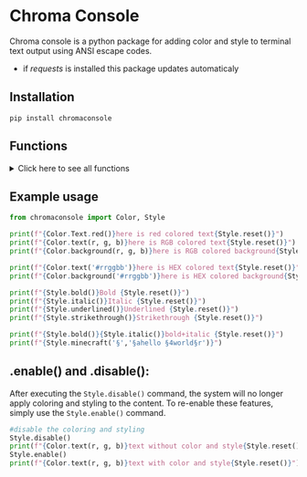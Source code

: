 # Chroma Console

Chroma console is a python package for adding color and style to terminal text output using ANSI escape codes.

* if *requests* is installed this package updates automaticaly

## Installation

```shell
pip install chromaconsole
```

## Functions
<details>
<summary>Click here to see all functions</summary>

```python
#styling
Style.disable()
Style.enable()
Style.reset()
Style.bold()
Style.faint()
Style.italic()
Style.underlined()
Style.slow_blink()
Style.rapid_blink()
Style.reverse()
Style.hidden()
Style.strikethrough()
Style.doubly_underlined()
Style.normal_intensity()
Style.not_italic()
Style.not_underlined()
Style.not_blinking()
Style.proportional_spacing()
Style.not_reversed()
Style.reveal()
Style.not_strikethrough()
Style.not_proportional_spacing()
Style.overlined()
Style.not_overlined()
Style.minecraft(*args)

#coloring
Color.text(*args)
Color.text_gradient("text", color, color)
Color.default_text()
Color.background(*args)
Color.background_gradient("text", color, color)
Color.default_background()
Color.Text.black()
Color.Text.red()
Color.Text.green()
Color.Text.yellow()
Color.Text.blue()
Color.Text.magenta()
Color.Text.cyan()
Color.Text.white()
Color.Text.br_black()
Color.Text.br_red()
Color.Text.br_green()
Color.Text.br_yellow()
Color.Text.br_blue()
Color.Text.br_magenta()
Color.Text.br_cyan()
Color.Text.br_white()
Color.Background.black()
Color.Background.red()
Color.Background.green()
Color.Background.yellow()
Color.Background.blue()
Color.Background.magenta()
Color.Background.cyan()
Color.Background.white()
Color.Background.br_black()
Color.Background.br_red()
Color.Background.br_green()
Color.Background.br_yellow()
Color.Background.br_blue()
Color.Background.br_magenta()
Color.Background.br_cyan()
Color.Background.br_white()

#some other things (not finished)
Console.clr_scr_to_end()
Console.clr_scr_to_begin()
Console.clr_entire_scr()
Console.clr_line_to_end()
Console.clr_line_to_begin()
Console.clr_entire_line()
Console.scroll_up(int)
Console.scroll_down(int)
Console.bell()
Console.save_cursor()
Console.restore_cursor()
Console.switch_alt_scr()
Console.switch_orig_scr()
Console.show_cursor()
Console.hide_cursor()
```
</details>

## Example usage

```python
from chromaconsole import Color, Style

print(f"{Color.Text.red()}here is red colored text{Style.reset()}")
print(f"{Color.text(r, g, b)}here is RGB colored text{Style.reset()}")
print(f"{Color.background(r, g, b)}here is RGB colored background{Style.reset()}")

print(f"{Color.text('#rrggbb')}here is HEX colored text{Style.reset()}")
print(f"{Color.background('#rrggbb')}here is HEX colored background{Style.reset()}")

print(f"{Style.bold()}Bold {Style.reset()}")
print(f"{Style.italic()}Italic {Style.reset()}")
print(f"{Style.underlined()}Underlined {Style.reset()}")
print(f"{Style.strikethrough()}Strikethrough {Style.reset()}")

print(f"{Style.bold()}{Style.italic()}bold+italic {Style.reset()}")
print(f"{Style.minecraft('§','§ahello §4world§r')}")
```

## .enable() and .disable():

After executing the `Style.disable()` command, the system will no longer apply coloring and styling to the content. To re-enable these features, simply use the `Style.enable()` command.

```python
#disable the coloring and styling
Style.disable()
print(f"{Color.text(r, g, b)}text without color and style{Style.reset()}")
Style.enable()
print(f"{Color.text(r, g, b)}text with color and style{Style.reset()}")
```